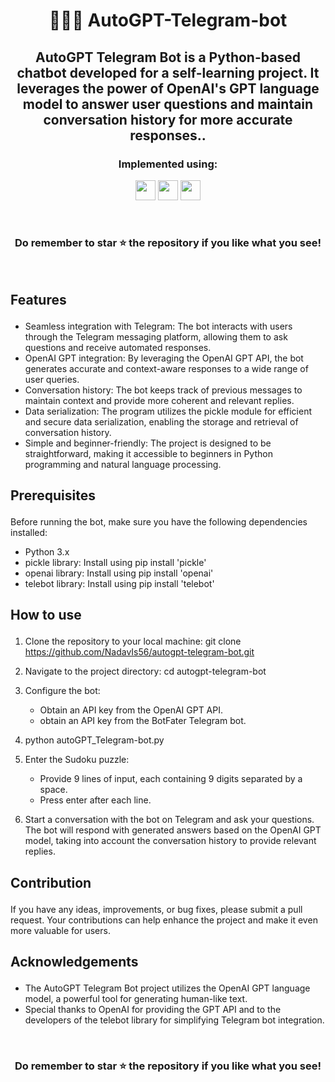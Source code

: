 #  <p align ="center" height="40px" width="40px"> 🧠💬🤖 AutoGPT-Telegram-bot </p>

##  <p align ="center" height="40px" width="40px"> AutoGPT Telegram Bot is a Python-based chatbot developed for a self-learning project. It leverages the power of OpenAI's GPT language model to answer user questions and maintain conversation history for more accurate responses..</p>

### <p align ="center"> Implemented using: </p>

<p align ="center">
<a href="https://www.python.org/" target="_blank" rel="noreferrer">   <img src="https://upload.wikimedia.org/wikipedia/commons/thumb/c/c3/Python-logo-notext.svg/800px-Python-logo-notext.svg.png" width="32" height="32" /></a>
<a href="https://openai.com/" target="_blank" rel="noreferrer">   <img src="https://yt3.googleusercontent.com/UqT_vCkJIn1P2fH1pchr6lbe3xeEekY61h4bUpJkVuityqKOEtUYcNy3pLiJ5OKdj4uKA81FWE8=s900-c-k-c0x00ffffff-no-rj" width="32" height="32" /></a>
<a href="https://web.telegram.org/k/" target="_blank" rel="noreferrer">   <img src="https://www.pngkit.com/png/detail/897-8972864_telegram-telegram-logo-png.png" width="32" height="32" /></a>
</p>

<br>

### <p align ="center"> Do remember to star ⭐ the repository if you like what you see!</p>

<br>

##     <p align = "left"> Features </p>
- Seamless integration with Telegram: The bot interacts with users through the Telegram messaging platform, allowing them to ask questions and receive automated responses.
- OpenAI GPT integration: By leveraging the OpenAI GPT API, the bot generates accurate and context-aware responses to a wide range of user queries.
- Conversation history: The bot keeps track of previous messages to maintain context and provide more coherent and relevant replies.
- Data serialization: The program utilizes the pickle module for efficient and secure data serialization, enabling the storage and retrieval of conversation history.
- Simple and beginner-friendly: The project is designed to be straightforward, making it accessible to beginners in Python programming and natural language processing.


##     <p align = "left"> Prerequisites </p>
Before running the bot, make sure you have the following dependencies installed:
- Python 3.x
- pickle library: Install using pip install 'pickle'
- openai library: Install using pip install 'openai'
- telebot library: Install using pip install 'telebot'


##     <p align = "left"> How to use </p>
1. Clone the repository to your local machine:   git clone https://github.com/NadavIs56/autogpt-telegram-bot.git

2. Navigate to the project directory:   cd autogpt-telegram-bot

3. Configure the bot:
   - Obtain an API key from the OpenAI GPT API.
   - obtain an API key from the BotFater Telegram bot.

4. python autoGPT_Telegram-bot.py

5. Enter the Sudoku puzzle:   
   - Provide 9 lines of input, each containing 9 digits separated by a space.
   - Press enter after each line.

6. Start a conversation with the bot on Telegram and ask your questions. The bot will respond with generated answers based on the OpenAI GPT model, taking into account the conversation history to provide relevant replies.

##     <p align = "left"> Contribution </p>
If you have any ideas, improvements, or bug fixes, please submit a pull request. Your contributions can help enhance the project and make it even more valuable for users.


##     <p align = "left"> Acknowledgements </p>
- The AutoGPT Telegram Bot project utilizes the OpenAI GPT language model, a powerful tool for generating human-like text.
- Special thanks to OpenAI for providing the GPT API and to the developers of the telebot library for simplifying Telegram bot integration.

<br>

### <p align ="center"> Do remember to star ⭐ the repository if you like what you see!</p>
